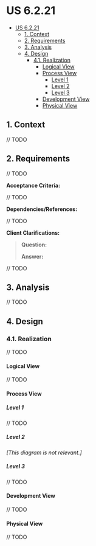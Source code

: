# US 6.2.21

<!-- TOC -->
- [US 6.2.21](#us-6221)
  - [1. Context](#1-context)
  - [2. Requirements](#2-requirements)
  - [3. Analysis](#3-analysis)
  - [4. Design](#4-design)
    - [4.1. Realization](#41-realization)
      - [Logical View](#logical-view)
      - [Process View](#process-view)
        - [Level 1](#level-1)
        - [Level 2](#level-2)
        - [Level 3](#level-3)
      - [Development View](#development-view)
      - [Physical View](#physical-view)
<!-- TOC -->

## 1. Context

// TODO

## 2. Requirements

// TODO

**Acceptance Criteria:**

// TODO

**Dependencies/References:**

// TODO

**Client Clarifications:**

> **Question:** 
>
> **Answer:** 

// TODO

## 3. Analysis

// TODO

## 4. Design

### 4.1. Realization

// TODO

#### Logical View

// TODO

#### Process View

##### Level 1

// TODO

##### Level 2

_[This diagram is not relevant.]_

##### Level 3

// TODO

#### Development View

// TODO

#### Physical View

// TODO


